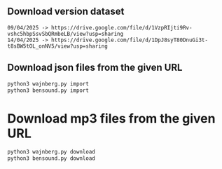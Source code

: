 ## Download version dataset

```
09/04/2025 -> https://drive.google.com/file/d/1VzpRIjti9Rv-vshc5hbpSsvSbQRmbeLB/view?usp=sharing
14/04/2025 -> https://drive.google.com/file/d/1DpJ8syT80DnuGi3t-t8sBW5tOL_onNV5/view?usp=sharing
```

## Download json files from the given URL

```bash
python3 wajnberg.py import
python3 bensound.py import
```

# Download mp3 files from the given URL

```bash
python3 wajnberg.py download
python3 bensound.py download
```
